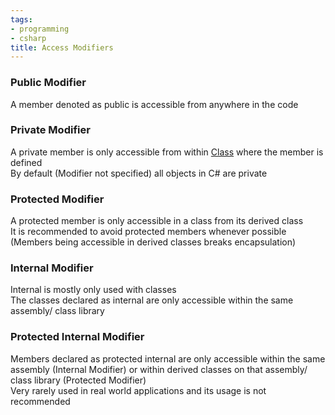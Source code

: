 ```yaml
---
tags:
- programming
- csharp
title: Access Modifiers
---
```


### Public Modifier

A member denoted as public is accessible from anywhere in the code

### Private Modifier

A private member is only accessible from within [Class](csharp-classes.md) where the member is defined  
By default (Modifier not specified) all objects in C# are private

### Protected Modifier

A protected member is only accessible in a class from its derived class  
It is recommended to avoid protected members whenever possible (Members being accessible in derived classes breaks encapsulation)

### Internal Modifier

Internal is mostly only used with classes  
The classes declared as internal are only accessible within the same assembly/ class library

### Protected Internal Modifier

Members declared as protected internal are only accessible within the same assembly (Internal Modifier) or within derived classes on that assembly/ class library (Protected Modifier)  
Very rarely used in real world applications and its usage is not recommended